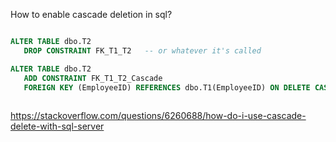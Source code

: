 How to enable cascade deletion in sql? 
``` sql

ALTER TABLE dbo.T2
   DROP CONSTRAINT FK_T1_T2   -- or whatever it's called

ALTER TABLE dbo.T2
   ADD CONSTRAINT FK_T1_T2_Cascade
   FOREIGN KEY (EmployeeID) REFERENCES dbo.T1(EmployeeID) ON DELETE CASCADE
   
```
https://stackoverflow.com/questions/6260688/how-do-i-use-cascade-delete-with-sql-server 
